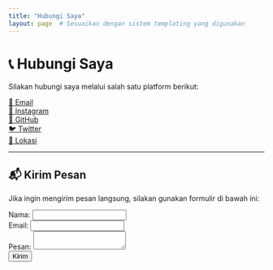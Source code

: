 ```yaml
---
title: "Hubungi Saya"
layout: page  # Sesuaikan dengan sistem templating yang digunakan
---
```


# 📞 Hubungi Saya

Silakan hubungi saya melalui salah satu platform berikut:

<div class="grid grid-cols-1 md:grid-cols-2 lg:grid-cols-3 gap-6 text-center">
    <div class="bg-gray-800 p-4 rounded-lg shadow-md hover:shadow-xl transition-shadow duration-300">
        <a href="mailto:prasetyaadhi398@gmail.com" class="text-white text-xl font-semibold hover:text-blue-500">
            📧 Email
        </a>
    </div>
    <div class="bg-gray-800 p-4 rounded-lg shadow-md hover:shadow-xl transition-shadow duration-300">
        <a href="https://instagram.com/prasetyaadi" class="text-white text-xl font-semibold hover:text-blue-500">
            👜 Instagram
        </a>
    </div>
    <div class="bg-gray-800 p-4 rounded-lg shadow-md hover:shadow-xl transition-shadow duration-300">
        <a href="https://github.com/adiprasetyo" class="text-white text-xl font-semibold hover:text-blue-500">
            🐙 GitHub
        </a>
    </div>
    <div class="bg-gray-800 p-4 rounded-lg shadow-md hover:shadow-xl transition-shadow duration-300">
        <a href="https://x.com/prasetyaadi" class="text-white text-xl font-semibold hover:text-blue-500">
            🐦 Twitter
        </a>
    </div>
    <div class="bg-gray-800 p-4 rounded-lg shadow-md hover:shadow-xl transition-shadow duration-300">
        <a href="https://www.google.com/maps?q=Semarang,Indonesia" class="text-white text-xl font-semibold hover:text-blue-500">
            📍 Lokasi
        </a>
    </div>
</div>

---

## 📬 Kirim Pesan

Jika ingin mengirim pesan langsung, silakan gunakan formulir di bawah ini:

<form class="max-w-lg mx-auto bg-gray-800 p-6 rounded-lg shadow-lg">
    <div class="mb-4">
        <label for="name" class="block text-white mb-1">Nama:</label>
        <input type="text" id="name" name="name" required class="w-full p-3 border rounded bg-gray-700 text-white focus:outline-none focus:ring-2 focus:ring-blue-500">
    </div>
    <div class="mb-4">
        <label for="email" class="block text-white mb-1">Email:</label>
        <input type="email" id="email" name="email" required class="w-full p-3 border rounded bg-gray-700 text-white focus:outline-none focus:ring-2 focus:ring-blue-500">
    </div>
    <div class="mb-4">
        <label for="message" class="block text-white mb-1">Pesan:</label>
        <textarea id="message" name="message" required class="w-full p-3 border rounded bg-gray-700 text-white focus:outline-none focus:ring-2 focus:ring-blue-500"></textarea>
    </div>
    <button type="submit" class="w-full bg-blue-500 text-white p-3 rounded-lg hover:bg-blue-600 transition duration-300">Kirim</button>
</form>